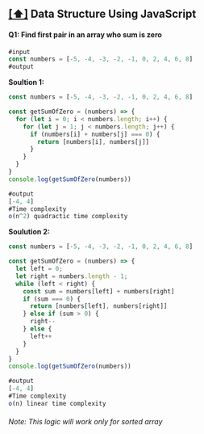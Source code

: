## [[⬆]](../README.md) Data Structure Using JavaScript

#### Q1: Find first pair in an array who sum is zero 
```js
#input
const numbers = [-5, -4, -3, -2, -1, 0, 2, 4, 6, 8]
#output 
```
**Soultion 1:**

```js
const numbers = [-5, -4, -3, -2, -1, 0, 2, 4, 6, 8]

const getSumOfZero = (numbers) => {
  for (let i = 0; i < numbers.length; i++) {
    for (let j = 1; j < numbers.length; j++) {
      if (numbers[i] + numbers[j] === 0) {
        return [numbers[i], numbers[j]]
      }
    }
  }
}
console.log(getSumOfZero(numbers))

#output
[-4, 4]
#Time complexity
o(n^2) quadractic time complexity
```

**Soulution 2:**
```js
const numbers = [-5, -4, -3, -2, -1, 0, 2, 4, 6, 8]

const getSumOfZero = (numbers) => {
  let left = 0;
  let right = numbers.length - 1;
  while (left < right) {
    const sum = numbers[left] + numbers[right]
    if (sum === 0) {
      return [numbers[left], numbers[right]]
    } else if (sum > 0) {
      right--
    } else {
      left++
    }
  }
}
console.log(getSumOfZero(numbers))

#output
[-4, 4]
#Time complexity
o(n) linear time complexity
```
###### Note: This logic will work only for sorted array